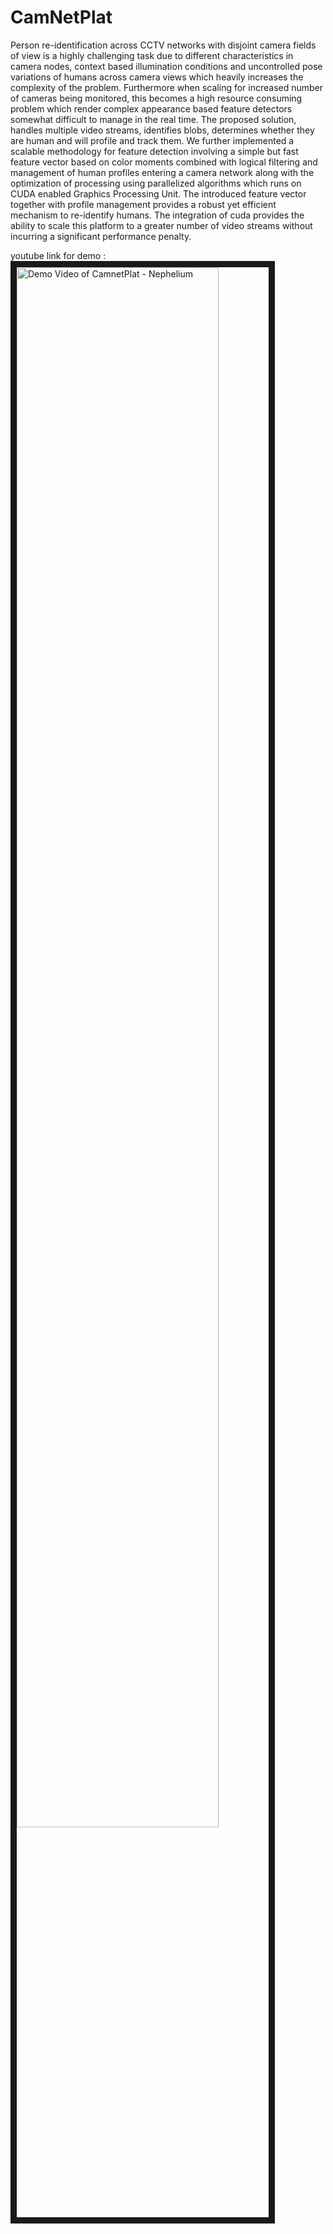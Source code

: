 # CamNetPlat

Person re-identification across CCTV networks with disjoint camera fields of view is a highly challenging task due to different characteristics in camera nodes, context based illumination conditions and uncontrolled pose variations of humans across camera views which heavily increases the complexity of the problem. Furthermore when scaling for increased number of cameras being monitored, this becomes a high resource consuming problem which render complex appearance based feature detectors somewhat difficult to manage in the real time. The proposed solution, handles multiple video streams, identifies blobs, determines whether they are human and will profile and track them. We further implemented a scalable methodology for feature detection involving a simple but fast feature vector based on color moments combined with logical filtering and management of human profiles entering a camera network along with the optimization of processing using parallelized algorithms which runs on CUDA enabled Graphics Processing Unit. The introduced feature vector together with profile management provides a robust yet efficient mechanism to re-identify humans. The integration of cuda provides the ability to scale this platform to a greater number of video streams without incurring a significant performance penalty.

youtube link for demo : <a href="http://www.youtube.com/watch?feature=player_embedded&v=t4Uz9LWimzA
" target="_blank"><img src="http://img.youtube.com/vi/t4Uz9LWimzA/0.jpg" 
alt="Demo Video of CamnetPlat - Nephelium" width="80%" border="10" /></a> 
